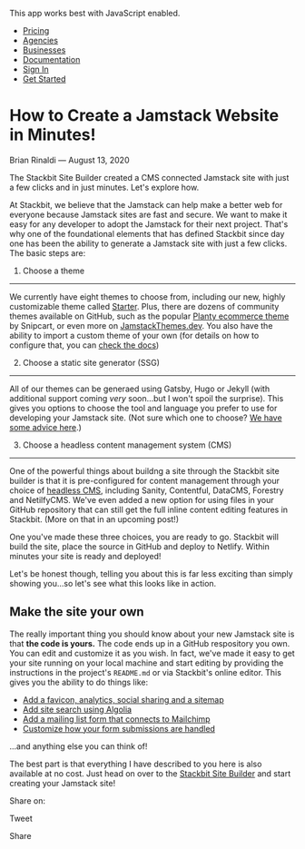 This app works best with JavaScript enabled.





-   [Pricing](/pricing)
-   [Agencies](/agencies)
-   [Businesses](/businesses)
-   [Documentation](https://www.stackbit.com/docs/)
-   [Sign In](https://app.stackbit.com/)
-   <a href="https://app.stackbit.com/create" class="button-component button-component-theme-accent button-component-hollow"><span>Get Started</span></a>

How to Create a Jamstack Website in Minutes!
============================================

Brian Rinaldi — August 13, 2020

The Stackbit Site Builder created a CMS connected Jamstack site with just a few clicks and in just minutes. Let's explore how.

At Stackbit, we believe that the Jamstack can help make a better web for everyone because Jamstack sites are fast and secure. We want to make it easy for any developer to adopt the Jamstack for their next project. That's why one of the foundational elements that has defined Stackbit since day one has been the ability to generate a Jamstack site with just a few clicks. The basic steps are:

1. Choose a theme
-----------------

We currently have eight themes to choose from, including our new, highly customizable theme called [Starter](https://themes.stackbit.com/demos/starter/). Plus, there are dozens of community themes available on GitHub, such as the popular [Planty ecommerce theme](https://github.com/snipcart/stackbit-theme-planty) by Snipcart, or even more on [JamstackThemes.dev](https://jamstackthemes.dev). You also have the ability to import a custom theme of your own (for details on how to configure that, you can [check the docs](https://docs.stackbit.com/site-builder/custom-themes/))

2. Choose a static site generator (SSG)
---------------------------------------

All of our themes can be generaed using Gatsby, Hugo or Jekyll (with additional support coming *very* soon...but I won't spoil the surprise). This gives you options to choose the tool and language you prefer to use for developing your Jamstack site. (Not sure which one to choose? [We have some advice here](/blog/choosing-your-ssg/).)

3. Choose a headless content management system (CMS)
----------------------------------------------------

One of the powerful things about buildng a site through the Stackbit site builder is that it is pre-configured for content management through your choice of [headless CMS](https://www.stackbit.com/blog/what-is-a-headless-cms/), including Sanity, Contentful, DataCMS, Forestry and NetilfyCMS. We've even added a new option for using files in your GitHub repository that can still get the full inline content editing features in Stackbit. (More on that in an upcoming post!)

One you've made these three choices, you are ready to go. Stackbit will build the site, place the source in GitHub and deploy to Netlify. Within minutes your site is ready and deployed!

Let's be honest though, telling you about this is far less exciting than simply showing you...so let's see what this looks like in action.

Make the site your own
----------------------

The really important thing you should know about your new Jamstack site is that **the code is yours.** The code ends up in a GitHub respository you own. You can edit and customize it as you wish. In fact, we've made it easy to get your site running on your local machine and start editing by providing the instructions in the project's `README.md` or via Stackbit's online editor. This gives you the ability to do things like:

-   [Add a favicon, analytics, social sharing and a sitemap](https://www.stackbit.com/blog/stackbit-gatsby-site-improvements/)
-   [Add site search using Algolia](https://www.stackbit.com/blog/gatsby-search/)
-   [Add a mailing list form that connects to Mailchimp](https://www.stackbit.com/blog/jamstack-gatsby-mailchimp/)
-   [Customize how your form submissions are handled](https://www.stackbit.com/blog/complete-guide-netlify-forms/)

...and anything else you can think of!

The best part is that everything I have described to you here is also available at no cost. Just head on over to the [Stackbit Site Builder](https://app.stackbit.com/create) and start creating your Jamstack site!

<span class="post-share-title">Share on:</span>

Tweet

Share













<!-- -->



<!-- -->








